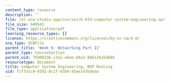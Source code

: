```yaml
---
content_type: resource
description: ''
file: /ol-ocw-studio-app/courses/6-033-computer-system-engineering-spring-2018/fcf7a1c903920c1f03b485ee143bdeaa_MIT6_033s18_bgp.pdf
file_size: 649543
file_type: application/pdf
learning_resource_types: []
license: https://creativecommons.org/licenses/by-nc-sa/4.0/
ocw_type: OCWFile
parent_title: 'Week 6: Networking Part II'
parent_type: CourseSection
parent_uid: 75800336-c3a2-ebee-84a1-8bb126a5a60b
resourcetype: Document
title: Computer System Engineering, BGP Routing
uid: fcf7a1c9-0392-0c1f-03b4-85ee143bdeaa
---
```

